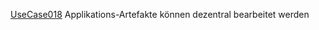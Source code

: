 [UseCase018](https://github.com/DomainDrivenArchitecture/ddaRequirement/blob/master/en/requirements/UseCase018.md)  Applikations-Artefakte können dezentral bearbeitet werden
